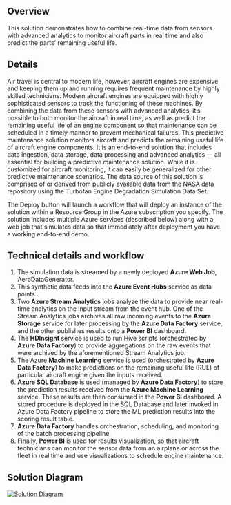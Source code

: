 ﻿## Overview
This solution demonstrates how to combine real-time data from sensors with advanced analytics to monitor aircraft parts in real time and also predict the parts’ remaining useful life.

## Details
Air travel is central to modern life, however, aircraft engines are expensive and keeping them up and running requires frequent maintenance by highly skilled technicians. Modern aircraft engines are equipped with highly sophisticated sensors to track the functioning of these machines. By combining the data from these sensors with advanced analytics, it’s possible to both monitor the aircraft in real time, as well as predict the remaining useful life of an engine component so that maintenance can be scheduled in a timely manner to prevent mechanical failures. 
This predictive maintenance solution monitors aircraft and predicts the remaining useful life of aircraft engine components. It is an end-to-end solution that includes data ingestion, data storage, data processing and advanced analytics — all essential for building a predictive maintenance solution. While it is customized for aircraft monitoring, it can easily be generalized for other predictive maintenance scenarios. 
The data source of this solution is comprised of or derived from publicly available data from the NASA data repository using the Turbofan Engine Degradation Simulation Data Set.

The Deploy button will launch a workflow that will deploy an instance of the solution within a Resource Group in the Azure subscription you specify. The solution includes multiple Azure services (described below) along with a web job that simulates data so that immediately after deployment you have a working end-to-end demo.

## Technical details and workflow
1.	The simulation data is streamed by a newly deployed **Azure Web Job**, AeroDataGenerator.
2.	This synthetic data feeds into the **Azure Event Hubs** service as data points.
3.	Two **Azure Stream Analytics** jobs analyze the data to provide near real-time analytics on the input stream from the event hub. One of the Stream Analytics jobs archives all raw incoming events to the **Azure Storage** service for later processing by the **Azure Data Factory** service, and the other publishes results onto a **Power BI** dashboard. 
4.	The **HDInsight** service is used to run Hive scripts (orchestrated by **Azure Data Factory**) to provide aggregations on the raw events that were archived by the aforementioned Stream Analytics job.
5.	The Azure **Machine Learning** service is used (orchestrated by **Azure Data Factory**) to make predictions on the remaining useful life (RUL) of particular aircraft engine given the inputs received.
6.	**Azure SQL Database** is used (managed by **Azure Data Factory**) to store the prediction results received from the **Azure Machine Learning** service. These results are then consumed in the **Power BI** dashboard. A stored procedure is deployed in the SQL Database and later invoked in Azure Data Factory pipeline to store the ML prediction results into the scoring result table.
7.	**Azure Data Factory** handles orchestration, scheduling, and monitoring of the batch processing pipeline. 
8.	Finally, **Power BI** is used for results visualization, so that aircraft technicians can monitor the sensor data from an airplane or across the fleet in real time and use visualizations to schedule engine maintenance.

## Solution Diagram
[![Solution Diagram]({PatternAssetBaseUrl}/PredictiveMaintenanceDiagram.JPG)]({PatternAssetBaseUrl}/PredictiveMaintenanceDiagram.JPG)